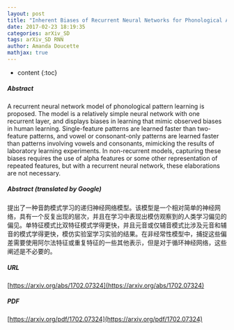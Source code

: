 ```yaml
---
layout: post
title: "Inherent Biases of Recurrent Neural Networks for Phonological Assimilation and Dissimilation"
date: 2017-02-23 18:19:35
categories: arXiv_SD
tags: arXiv_SD RNN
author: Amanda Doucette
mathjax: true
---
```


* content
{:toc}

##### Abstract
A recurrent neural network model of phonological pattern learning is proposed. The model is a relatively simple neural network with one recurrent layer, and displays biases in learning that mimic observed biases in human learning. Single-feature patterns are learned faster than two-feature patterns, and vowel or consonant-only patterns are learned faster than patterns involving vowels and consonants, mimicking the results of laboratory learning experiments. In non-recurrent models, capturing these biases requires the use of alpha features or some other representation of repeated features, but with a recurrent neural network, these elaborations are not necessary.

##### Abstract (translated by Google)
提出了一种音韵模式学习的递归神经网络模型。该模型是一个相对简单的神经网络，具有一个反复出现的层次，并且在学习中表现出模仿观察到的人类学习偏见的偏见。单特征模式比双特征模式学得更快，并且元音或仅辅音模式比涉及元音和辅音的模式学得更快，模仿实验室学习实验的结果。在非经常性模型中，捕捉这些偏差需要使用阿尔法特征或重复特征的一些其他表示，但是对于循环神经网络，这些阐述是不必要的。

##### URL
[https://arxiv.org/abs/1702.07324](https://arxiv.org/abs/1702.07324)

##### PDF
[https://arxiv.org/pdf/1702.07324](https://arxiv.org/pdf/1702.07324)

